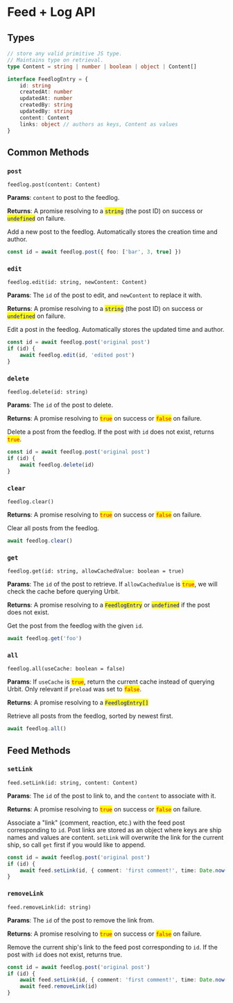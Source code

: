 # Feed + Log API

## Types

```typescript
// store any valid primitive JS type.
// Maintains type on retrieval.
type Content = string | number | boolean | object | Content[]

interface FeedlogEntry = {
    id: string
    createdAt: number
    updatedAt: number
    createdBy: string
    updatedBy: string
    content: Content
    links: object // authors as keys, Content as values
}
```

## Common Methods

### `post`

`feedlog.post(content: Content)`

**Params**: `content` to post to the feedlog.

**Returns**: A promise resolving to a <mark style="color:blue;">`string`</mark> (the post ID) on success or <mark style="color:blue;">`undefined`</mark> on failure.

Add a new post to the feedlog.  Automatically stores the creation time and author.

```typescript
const id = await feedlog.post({ foo: ['bar', 3, true] })
```

### `edit`

`feedlog.edit(id: string, newContent: Content)`

**Params**: The `id` of the post to edit, and `newContent` to replace it with.

**Returns**: A promise resolving to a <mark style="color:blue;">`string`</mark> (the post ID) on success or <mark style="color:blue;">`undefined`</mark> on failure.

Edit a post in the feedlog.  Automatically stores the updated time and author.

```typescript
const id = await feedlog.post('original post')
if (id) {
    await feedlog.edit(id, 'edited post')
}
```

### `delete`

`feedlog.delete(id: string)`

**Params**: The `id` of the post to delete.

**Returns**: A promise resolving to <mark style="color:red;">`true`</mark> on success or <mark style="color:red;">`false`</mark> on failure.

Delete a post from the feedlog.  If the post with `id` does not exist, returns <mark style="color:red;">`true`</mark>.

```typescript
const id = await feedlog.post('original post')
if (id) {
    await feedlog.delete(id)
}
```

### `clear`

`feedlog.clear()`

**Returns**: A promise resolving to <mark style="color:red;">`true`</mark> on success or <mark style="color:red;">`false`</mark> on failure.

Clear all posts from the feedlog.

```typescript
await feedlog.clear()
```

### `get`

`feedlog.get(id: string, allowCachedValue: boolean = true)`

**Params**: The `id` of the post to retrieve.  If `allowCachedValue` is <mark style="color:red;">`true`</mark>, we will check the cache before querying Urbit.

**Returns**: A promise resolving to a <mark style="color:blue;">`FeedlogEntry`</mark> or <mark style="color:blue;">`undefined`</mark> if the post does not exist.

Get the post from the feedlog with the given `id`.

```typescript
await feedlog.get('foo')
```

### `all`

`feedlog.all(useCache: boolean = false)`

**Params**: If `useCache` is <mark style="color:red;">`true`</mark>, return the current cache instead of querying Urbit.  Only relevant if `preload` was set to <mark style="color:red;">`false`</mark>.

**Returns**: A promise resolving to a <mark style="color:blue;">`FeedlogEntry[]`</mark>

Retrieve all posts from the feedlog, sorted by newest first.

```typescript
await feedlog.all()
```

## Feed Methods

### `setLink`

`feed.setLink(id: string, content: Content)`

**Params**: The `id` of the post to link to, and the `content` to associate with it.

**Returns**: A promise resolving to <mark style="color:red;">`true`</mark> on success or <mark style="color:red;">`false`</mark> on failure.

Associate a "link" (comment, reaction, etc.) with the feed post corresponding to `id`.  Post links are stored as an object where keys are ship names and values are content.  `setLink` will overwrite the link for the current ship, so call `get` first if you would like to append.

```typescript
const id = await feedlog.post('original post')
if (id) {
    await feed.setLink(id, { comment: 'first comment!', time: Date.now() })
}
```

### `removeLink`

`feed.removeLink(id: string)`

**Params**: The `id` of the post to remove the link from.

**Returns**: A promise resolving to <mark style="color:red;">`true`</mark> on success or <mark style="color:red;">`false`</mark> on failure.

Remove the current ship's link to the feed post corresponding to `id`.  If the post with `id` does not exist, returns true.

```typescript
const id = await feedlog.post('original post')
if (id) {
    await feed.setLink(id, { comment: 'first comment!', time: Date.now() })
    await feed.removeLink(id)
}
```
